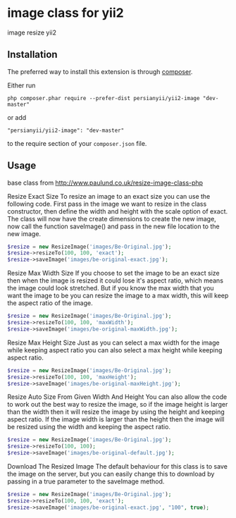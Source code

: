image class for yii2
=========================
image resize yii2

Installation
------------

The preferred way to install this extension is through [composer](http://getcomposer.org/download/).

Either run

```
php composer.phar require --prefer-dist persianyii/yii2-image "dev-master"
```

or add

```
"persianyii/yii2-image": "dev-master"
```

to the require section of your `composer.json` file.


Usage
-----

base class from http://www.paulund.co.uk/resize-image-class-php


Resize Exact Size
To resize an image to an exact size you can use the following code. First pass in the image we want to resize in the class constructor, then define the width and height with the scale option of exact. The class will now have the create dimensions to create the new image, now call the function saveImage() and pass in the new file location to the new image.
```php
$resize = new ResizeImage('images/Be-Original.jpg');
$resize->resizeTo(100, 100, 'exact');
$resize->saveImage('images/be-original-exact.jpg');
```



Resize Max Width Size
If you choose to set the image to be an exact size then when the image is resized it could lose it's aspect ratio, which means the image could look stretched. But if you know the max width that you want the image to be you can resize the image to a max width, this will keep the aspect ratio of the image.
```php
$resize = new ResizeImage('images/Be-Original.jpg');
$resize->resizeTo(100, 100, 'maxWidth');
$resize->saveImage('images/be-original-maxWidth.jpg');
```

Resize Max Height Size
Just as you can select a max width for the image while keeping aspect ratio you can also select a max height while keeping aspect ratio.
```php
$resize = new ResizeImage('images/Be-Original.jpg');
$resize->resizeTo(100, 100, 'maxHeight');
$resize->saveImage('images/be-original-maxHeight.jpg');
```

Resize Auto Size From Given Width And Height
You can also allow the code to work out the best way to resize the image, so if the image height is larger than the width then it will resize the image by using the height and keeping aspect ratio. If the image width is larger than the height then the image will be resized using the width and keeping the aspect ratio.
```php
$resize = new ResizeImage('images/Be-Original.jpg');
$resize->resizeTo(100, 100);
$resize->saveImage('images/be-original-default.jpg');
```
Download The Resized Image
The default behaviour for this class is to save the image on the server, but you can easily change this to download by passing in a true parameter to the saveImage method.
```php
$resize = new ResizeImage('images/Be-Original.jpg');
$resize->resizeTo(100, 100, 'exact');
$resize->saveImage('images/be-original-exact.jpg', "100", true);
```
